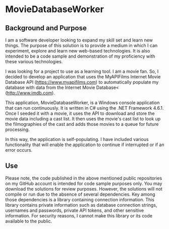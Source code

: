# MovieDatabaseWorker

## Background and Purpose
I am a software developer looking to expand my skill set and learn new things.  The purpose of this solution is to provide a medium in which I can experiment, explore and learn new web-based technologies.  It is also intended to be a code sample and demonstration of my proficiency with these various technologies.

I was looking for a project to use as a learning tool.  I am a movie fan.  So, I decided to develop an application that uses the MyAPIFilms Internet Movie Database API (https://www.myapifilms.com) to automatically populate my database with data from the Internet Movie Database< (http://www.imdb.com).

This application, MovieDatabaseWorker, is a Windows console application that can run continuously.  It is written in C# using the .NET Framework 4.6.1.  Once I seeded it with a movie, it uses the API to download and store the movie data including a cast list.  It then uses the movie's cast list to look up the filmographies of the cast and adds those movies to a queue for future processing.

In this way, the application is self-populating.  I have included various functionality that will enable the application to continue if interrupted or if an error occurs.

## Use

Please note, the code published in the above mentioned public repositories on my GitHub account is intended for code sample purposes only.  You may download the solutions for review purposes. However, the solutions will not compile or run due to the absence of several dependencies.  Key among those dependencies is a library containing connection information.  This library contains private information such as database connection strings, usernames and passwords, private API tokens, and other sensitive information.  For security reasons, I cannot make this library or its code available to the public.

